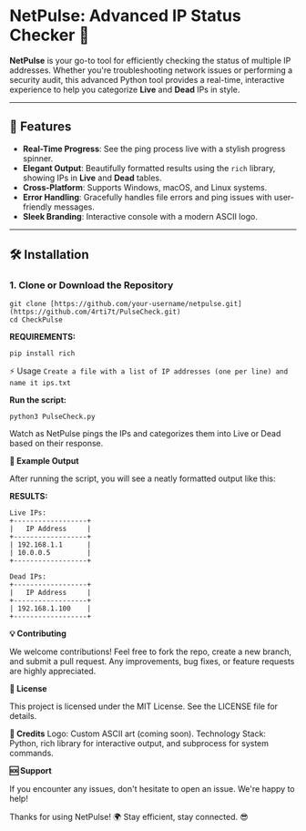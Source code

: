 # **NetPulse**: Advanced IP Status Checker 🚀


**NetPulse** is your go-to tool for efficiently checking the status of multiple IP addresses. Whether you're troubleshooting network issues or performing a security audit, this advanced Python tool provides a real-time, interactive experience to help you categorize **Live** and **Dead** IPs in style.

---

## 🌟 **Features**  
- **Real-Time Progress**: See the ping process live with a stylish progress spinner.
- **Elegant Output**: Beautifully formatted results using the `rich` library, showing IPs in **Live** and **Dead** tables.
- **Cross-Platform**: Supports Windows, macOS, and Linux systems.
- **Error Handling**: Gracefully handles file errors and ping issues with user-friendly messages.
- **Sleek Branding**: Interactive console with a modern ASCII logo.

---

## 🛠️ **Installation**  

### 1. Clone or Download the Repository
```
git clone [https://github.com/your-username/netpulse.git](https://github.com/4rti7t/PulseCheck.git)
cd CheckPulse
```
**REQUIREMENTS:**
```
pip install rich
```
⚡ Usage
```Create a file with a list of IP addresses (one per line) and name it ips.txt```

**Run the script:**

```
python3 PulseCheck.py
```

Watch as NetPulse pings the IPs and categorizes them into Live or Dead based on their response.

**🎨 Example Output**

After running the script, you will see a neatly formatted output like this:

**RESULTS:**
```
Live IPs:
+------------------+
|   IP Address     |
+------------------+
| 192.168.1.1      |
| 10.0.0.5         |
+------------------+

Dead IPs:
+------------------+
|   IP Address     |
+------------------+
| 192.168.1.100    |
+------------------+
```
**💡 Contributing**

We welcome contributions! Feel free to fork the repo, create a new branch, and submit a pull request. Any improvements, bug fixes, or feature requests are highly appreciated.

**📄 License**

This project is licensed under the MIT License. See the LICENSE file for details.

**🤝 Credits**
Logo: Custom ASCII art (coming soon).
Technology Stack: Python, rich library for interactive output, and subprocess for system commands.

**🆘 Support**

If you encounter any issues, don't hesitate to open an issue. We're happy to help!

Thanks for using NetPulse! 🌍
Stay efficient, stay connected. 😎
